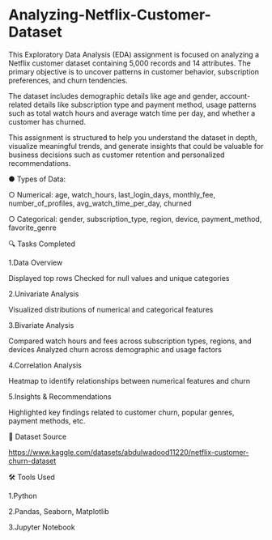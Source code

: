 ﻿# Analyzing-Netflix-Customer-Dataset

This Exploratory Data Analysis (EDA) assignment is focused on analyzing a Netflix customer dataset containing 5,000 records and 14 attributes. The primary objective is to uncover patterns in customer behavior, subscription preferences, and churn tendencies.

The dataset includes demographic details like age and gender, account-related details like subscription type and payment method, usage patterns such as total watch hours and average watch time per day, and whether a customer has churned.

This assignment is structured to help you understand the dataset in depth, visualize meaningful trends, and generate insights that could be valuable for business decisions such as customer retention and personalized recommendations.


● Types of Data:
    
    
○ Numerical: age, watch_hours, last_login_days, monthly_fee, number_of_profiles, avg_watch_time_per_day, churned




○ Categorical: gender, subscription_type, region, device, payment_method, favorite_genre


🔍 Tasks Completed


1.Data Overview

Displayed top rows
Checked for null values and unique categories


2.Univariate Analysis

Visualized distributions of numerical and categorical features


3.Bivariate Analysis

Compared watch hours and fees across subscription types, regions, and devices
Analyzed churn across demographic and usage factors


4.Correlation Analysis

Heatmap to identify relationships between numerical features and churn


5.Insights & Recommendations

Highlighted key findings related to customer churn, popular genres, payment methods, etc.

📌 Dataset Source


https://www.kaggle.com/datasets/abdulwadood11220/netflix-customer-churn-dataset


🛠️ Tools Used



1.Python


2.Pandas, Seaborn, Matplotlib


3.Jupyter Notebook
